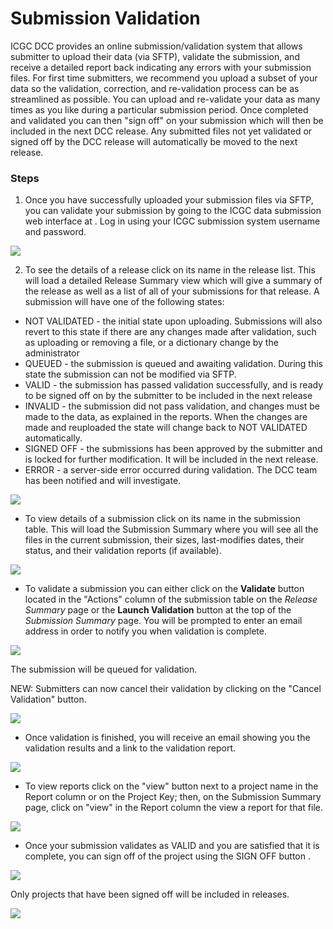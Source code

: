 # Submission Validation

ICGC DCC provides an online submission/validation system that allows submitter to upload their data (via SFTP), validate the submission, and receive a detailed report back indicating any errors with your submission files. For first time submitters, we recommend you upload a subset of your data so the validation, correction, and re-validation process can be as streamlined as possible. You can upload and re-validate your data as many times as you like during a particular submission period. Once completed and validated you can then "sign off" on your submission which will then be included in the next DCC release. Any submitted files not yet validated or signed off by the DCC release will automatically be moved to the next release.

### Steps

1. Once you have successfully uploaded your submission files via SFTP, you can validate your submission by going to the ICGC data submission web interface at . Log in using your ICGC submission system username and password.

![][1]

2. To see the details of a release click on its name in the release list. This will load a detailed Release Summary view which will give a summary of the release as well as a list of all of your submissions for that release. A submission will have one of the following states:
* NOT VALIDATED - the initial state upon uploading. Submissions will also revert to this state if there are any changes made after validation, such as uploading or removing a file, or a dictionary change by the administrator
* QUEUED - the submission is queued and awaiting validation. During this state the submission can not be modified via SFTP.
* VALID - the submission has passed validation successfully, and is ready to be signed off on by the submitter to be included in the next release
* INVALID - the submission did not pass validation, and changes must be made to the data, as explained in the reports. When the changes are made and reuploaded the state will change back to NOT VALIDATED automatically.
* SIGNED OFF - the submissions has been approved by the submitter and is locked for further modification. It will be included in the next release.
* ERROR - a server-side error occurred during validation. The DCC team has been notified and will investigate.

![][2]

* To view details of a submission click on its name in the submission table. This will load the Submission Summary where you will see all the files in the current submission, their sizes, last-modifies dates, their status, and their validation reports (if available).

![][3]

* To validate a submission you can either click on the **Validate** button located in the "Actions" column of the submission table on the _Release Summary_ page or the **Launch Validation** button at the top of the _Submission Summary_ page. You will be prompted to enter an email address in order to notify you when validation is complete.

![][4]

The submission will be queued for validation.

NEW: Submitters can now cancel their validation by clicking on the "Cancel Validation" button.

![][5]

* Once validation is finished, you will receive an email showing you the validation results and a link to the validation report.

![][6]

* To view reports click on the "view" button next to a project name in the Report column or on the Project Key; then, on the Submission Summary page, click on "view" in the Report column the view a report for that file.

![][7]

* Once your submission validates as VALID and you are satisfied that it is complete, you can sign off of the project using the SIGN OFF button .

![][8]


Only projects that have been signed off will be included in releases.

![][9]

[1]: /submission/images/login-0.png
[2]: /submission/images/submission-table_0.png
[3]: /submission/images/pre-validation.png
[4]: /submission/images/validation-popup-_0.png
[5]: /submission/images/validating-_0.png
[6]: /submission/images/valid-submission.png
[7]: /submission/images/view-ssm_p-report.png
[8]: /submission/images/sign-off-submission.png
[9]: /submission/images/signed-off-table.png
